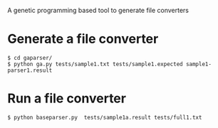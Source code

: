 A genetic programming based tool to generate file converters

# Generate a file converter

    $ cd gaparser/
    $ python ga.py tests/sample1.txt tests/sample1.expected sample1-parser1.result

# Run a file converter

    $ python baseparser.py  tests/sample1a.result tests/full1.txt
